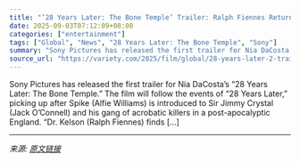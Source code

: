```yaml
---
title: "’28 Years Later: The Bone Temple’ Trailer: Ralph Fiennes Returns in Zombie Sequel"
date: 2025-09-03T07:12:09+08:00
categories: ["entertainment"]
tags: ["Global", "News", "28 Years Later: The Bone Temple", "Sony"]
summary: "Sony Pictures has released the first trailer for Nia DaCosta’s “28 Years Later: The Bone Temple.” The film will follow the events of “28 Years Later,” picking up after Spike (Alfie Williams) is introd"
source_url: "https://variety.com/2025/film/global/28-years-later-2-trailer-bone-temple-ralph-fiennes-1236442931/"
---
```


Sony Pictures has released the first trailer for Nia DaCosta’s “28 Years Later: The Bone Temple.” The film will follow the events of “28 Years Later,” picking up after Spike (Alfie Williams) is introduced to Sir Jimmy Crystal (Jack O’Connell) and his gang of acrobatic killers in a post-apocalyptic England. &#8220;Dr. Kelson (Ralph Fiennes) finds [&#8230;]

---

*来源: [原文链接](https://variety.com/2025/film/global/28-years-later-2-trailer-bone-temple-ralph-fiennes-1236442931/)*
